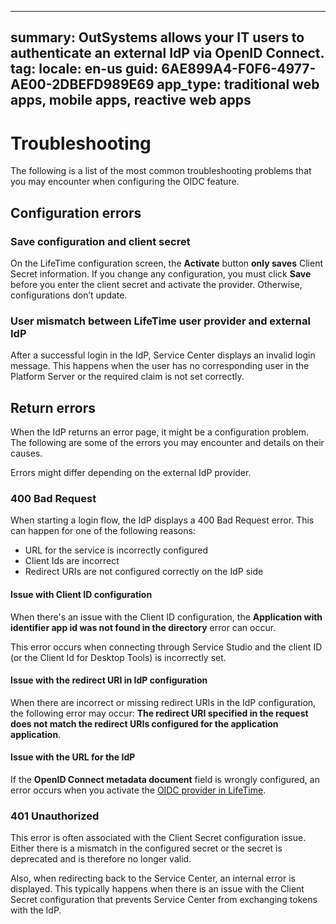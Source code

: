 ---
summary: OutSystems allows your IT users to authenticate an external IdP via OpenID Connect.
tag:
locale: en-us
guid: 6AE899A4-F0F6-4977-AE00-2DBEFD989E69
app_type: traditional web apps, mobile apps, reactive web apps
----

# Troubleshooting

The following is a list of the most common troubleshooting problems that you may encounter when configuring the OIDC feature.

## Configuration errors

### Save configuration and client secret

On the LifeTime configuration screen, the **Activate** button **only saves** Client Secret information. If you change any configuration, you must click **Save** before you enter the client secret and activate the provider. Otherwise, configurations don’t update.

### User mismatch between LifeTime user provider and external IdP

After a successful login in the IdP, Service Center displays an invalid login message. This happens when the user has no corresponding user in the Platform Server or the required claim is not set correctly.

## Return errors

When the IdP returns an error page, it might be a configuration problem. The following are some of the errors you may encounter and details on their causes.

<div class="info" markdown="1">

Errors might differ depending on the external IdP provider.

</div>

### 400 Bad Request

When starting a login flow, the IdP displays a 400 Bad Request error. This can happen for one of the following reasons: 
* URL for the service is incorrectly configured
* Client Ids are incorrect
* Redirect URIs are not configured correctly on the IdP side

#### Issue with Client ID configuration

When there's an issue with the Client ID configuration, the **Application with identifier app id was not found in the directory** error can occur. 

This error occurs when connecting through Service Studio and the client ID (or the Client Id for Desktop Tools) is incorrectly set.

#### Issue with the redirect URI in IdP configuration

When there are incorrect or missing redirect URIs in the IdP configuration, the following error may occur: **The redirect URI specified in the request does not match the redirect URIs configured for the application application**.

#### Issue with the URL for the IdP

If the **OpenID Connect metadata document** field is wrongly configured, an error occurs when you activate the [OIDC provider in LifeTime](external-idp-lifetime.md).

### 401 Unauthorized

This error is often associated with the Client Secret configuration issue. Either there is a mismatch in the configured secret or the secret is deprecated and is therefore no longer valid.

Also, when redirecting back to the Service Center, an internal error is displayed. This typically happens when there is an issue with the Client Secret configuration that prevents Service Center from exchanging tokens with the IdP.

